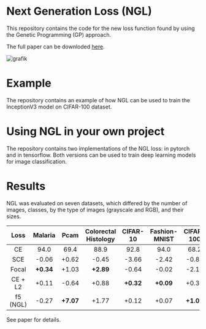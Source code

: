 # Next Generation Loss (NGL)
This repository contains the code for the new loss function found by using the Genetic Programming (GP) approach. 

The full paper can be downloded [here](https://arxiv.org/abs/2404.12948).

![grafik](https://github.com/ZKI-PH-ImageAnalysis/Next-Generation-Loss/assets/107623498/40df7cc8-01cf-495a-96d4-30fd04d4bcf5)

# Example
The repository contains an example of how NGL can be used to train the InceptionV3 model on CIFAR-100 dataset. 

# Using NGL in your own project
The repository contains two implementations of the NGL loss: in pytorch and in tensorflow. Both versions can be used to train deep learning models for image classification. 

# Results
NGL was evaluated on seven datasets, which differed by the number of images, classes, by the type of images (grayscale and RGB), and their sizes. 


| Loss | Malaria    | Pcam    | Colorectal Histology    | CIFAR-10    | Fashion-MNIST   | CIFAR-100  | Caltech 101  | Mean  |
| :---:   | :---: | :---: | :---: | :---: | :---: | :---: | :---: | :---: |
| CE  | 94.0  | 69.4  | 88.9  | 92.8  | 94.0  | 68.2  | 72.5  | ±0  |
| SCE | -0.06 | +0.62 | -0.45 | -3.66 | -2.42 | -0.80 | +2.71 | -0.58  |
| Focal  | **+0.34**  | +1.03  | **+2.89**  | -0.64  | -0.02  | -2.14  | -0.78  | +0.10  |
| CE + L2  | +0.11  | -0.64  | +0.88  | **+0.32**  | **+0.09**  | +0.38  | +3.67  | +0.69  |
| f5 (NGL)  | -0.27  | **+7.07**  | +1.77  | +0.12  | +0.07  | **+1.01**  | **+5.00**  | **+2.11**  |


See paper for details.
